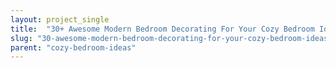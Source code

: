 ```yaml
---
layout: project_single
title:  "30+ Awesome Modern Bedroom Decorating For Your Cozy Bedroom Ideas"
slug: "30-awesome-modern-bedroom-decorating-for-your-cozy-bedroom-ideas"
parent: "cozy-bedroom-ideas"
---
```

 